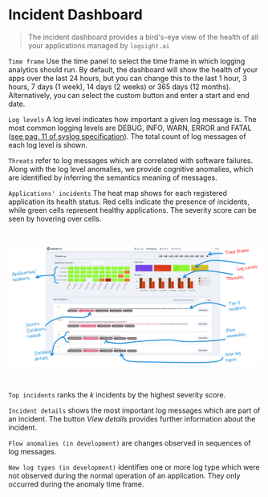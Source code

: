 # Incident Dashboard

> The incident dashboard provides a bird's-eye view of the health of all your applications managed by `logsight.ai`


`Time frame` Use the time panel to select the time frame in which logging analytics should run. 
By default, the dashboard will show the health of your apps over the last 24 hours,
but you can change this to the last 1 hour, 3 hours, 7 days (1 week), 14 days (2 weeks) or 365 days (12 months).
Alternatively, you can select the custom button and enter a start and end date.

`Log levels` A log level indicates how important a given log message is. The most common logging levels are DEBUG, INFO, WARN, ERROR and FATAL ([see pag. 11 of syslog specification](https://www.rfc-editor.org/rfc/rfc5424)). 
The total count of log messages of each log level is shown.

`Threats` refer to log messages which are correlated with software failures.
Along with the log level anomalies, we provide cognitive anomalies, which are identified by inferring the semantics meaning of messages.

`Applications' incidents` The heat map shows for each registered application its health status. 
Red cells indicate the presence of incidents, while green cells represent healthy applications. 
The severity score can be seen by hovering over cells. 

<br>

![Logs](./dashboard_marked.png ':size=1200')

<br>

`Top incidents` ranks the *k* incidents by the highest severity score.

`Incident details` shows the most important log messages which are part of an incident. 
The button *View details* provides further information about the incident.

`Flow anomalies (in development)` are changes observed in sequences of log messages. 

`New log types (in development)` identifies one or more log type which were not observed during the normal operation of an application. They only occurred during the anomaly time frame.